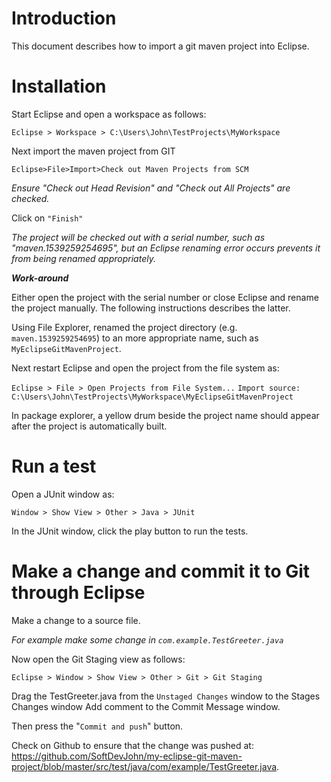 # Introduction

This document describes how to import a git maven project into Eclipse.



# Installation

Start Eclipse and open a workspace as follows:

`Eclipse > Workspace > C:\Users\John\TestProjects\MyWorkspace`



Next import the maven project from GIT

`Eclipse>File>Import>Check out Maven Projects from SCM`

*Ensure "Check out Head Revision" and "Check out All Projects" are checked.*

Click on `"Finish"`

*The project will be checked out with a serial number, such as "maven.1539259254695", but an Eclipse renaming error occurs prevents it from being renamed appropriately.*

***Work-around***

Either open the project with the serial number or close Eclipse and rename the project manually. The following instructions describes the latter.

Using File Explorer, renamed the project directory (e.g. `maven.1539259254695`) to an more appropriate name, such as `MyEclipseGitMavenProject`.

Next restart Eclipse and open the project from the file system as: 

`Eclipse > File > Open Projects from File System...`
`Import source: C:\Users\John\TestProjects\MyWorkspace\MyEclipseGitMavenProject`



In package explorer, a yellow drum beside the project name should appear after the project is automatically built.



# Run a test

Open a JUnit window as:

`Window > Show View > Other > Java > JUnit`

In the JUnit window, click the play button to run the tests.



# Make a change and commit it to Git through Eclipse

Make a change to a source file.

*For example make some change in `com.example.TestGreeter.java`*

Now open the Git Staging view as follows:

`Eclipse > Window > Show View > Other > Git > Git Staging`

Drag the TestGreeter.java from the `Unstaged Changes` window to the Stages Changes window
Add comment to the Commit Message window.

Then press the "`Commit and push`" button.



Check on Github to ensure that the change was pushed at: https://github.com/SoftDevJohn/my-eclipse-git-maven-project/blob/master/src/test/java/com/example/TestGreeter.java.

